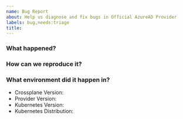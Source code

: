 ```yaml
---
name: Bug Report
about: Help us diagnose and fix bugs in Official AzureAD Provider
labels: bug,needs:triage
title: 
---
```

<!--
Thank you for helping to improve Official AzureAD Provider!
Please be sure to search for open issues before raising a new one. We use issues
for bug reports and feature requests.
-->

### What happened?
<!--
Please let us know what behaviour you expected and how Official AzureAD Provider diverged from
that behaviour.
-->

### How can we reproduce it?
<!--
Help us to reproduce your bug as succinctly and precisely as possible. Artifacts
such as example manifests or a script that triggers the issue are highly
appreciated!
-->

### What environment did it happen in?

* Crossplane Version:
* Provider Version:
* Kubernetes Version: <!-- use `kubectl version` --> 
* Kubernetes Distribution: <!-- EKS, AKS, GKE, OpenShift, etc. -->
